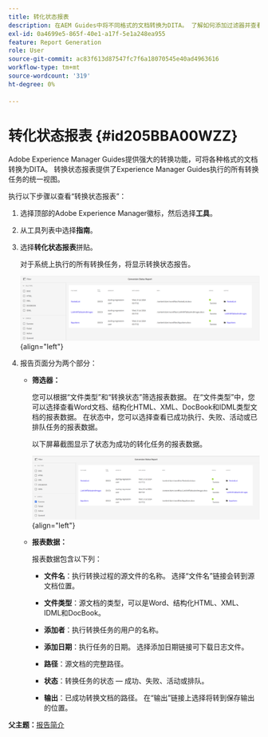 ```yaml
---
title: 转化状态报表
description: 在AEM Guides中将不同格式的文档转换为DITA。 了解如何添加过滤器并查看转化状态报告。
exl-id: 0a4699e5-865f-40e1-a17f-5e1a248ea955
feature: Report Generation
role: User
source-git-commit: ac83f613d87547fc7f6a18070545e40ad4963616
workflow-type: tm+mt
source-wordcount: '319'
ht-degree: 0%

---
```


# 转化状态报表 {#id205BBA00WZZ}

Adobe Experience Manager Guides提供强大的转换功能，可将各种格式的文档转换为DITA。 转换状态报表提供了Experience Manager Guides执行的所有转换任务的统一视图。

执行以下步骤以查看“转换状态报表”：

1. 选择顶部的Adobe Experience Manager徽标，然后选择&#x200B;**工具**。

1. 从工具列表中选择&#x200B;**指南**。

1. 选择&#x200B;**转化状态报表**&#x200B;拼贴。

   对于系统上执行的所有转换任务，将显示转换状态报告。

   ![](images/conversion-status-report-new.png){align="left"}

1. 报告页面分为两个部分：

   - **筛选器：**

     您可以根据“文件类型”和“转换状态”筛选报表数据。 在“文件类型”中，您可以选择查看Word文档、结构化HTML、XML、DocBook和IDML类型文档的报表数据。 在状态中，您可以选择查看已成功执行、失败、活动或已排队任务的报表数据。

     以下屏幕截图显示了状态为成功的转化任务的报表数据。

     ![](images/conversion-report-failed-active-queued-new.png){align="left"}

   - **报表数据：**

     报表数据包含以下列：

      - **文件名**：执行转换过程的源文件的名称。 选择“文件名”链接会转到源文档位置。

      - **文件类型**：源文档的类型，可以是Word、结构化HTML、XML、IDML和DocBook。

      - **添加者**：执行转换任务的用户的名称。

      - **添加日期**：执行任务的日期。 选择添加日期链接可下载日志文件。

      - **路径**：源文档的完整路径。

      - **状态**：转换任务的状态 — 成功、失败、活动或排队。

      - **输出**：已成功转换文档的路径。 在“输出”链接上选择将转到保存输出的位置。


**父主题：**&#x200B;[&#x200B;报告简介](reports-intro.md)
